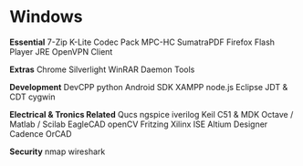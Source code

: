 # Windows

**Essential**
7-Zip
K-Lite Codec Pack
MPC-HC
SumatraPDF
Firefox
Flash Player
JRE
OpenVPN Client

**Extras**
Chrome
Silverlight
WinRAR
Daemon Tools

**Development**
DevCPP
python
Android SDK
XAMPP
node.js
Eclipse JDT & CDT
cygwin

**Electrical & Tronics Related**
Qucs
ngspice
iverilog
Keil C51 & MDK
Octave / Matlab / Scilab
EagleCAD
openCV
Fritzing
Xilinx ISE
Altium Designer
Cadence OrCAD

**Security**
nmap
wireshark
